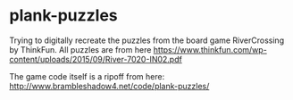 # plank-puzzles

Trying to digitally recreate the puzzles from the board game RiverCrossing by ThinkFun.
All puzzles are from here https://www.thinkfun.com/wp-content/uploads/2015/09/River-7020-IN02.pdf

The game code itself is a ripoff from here: http://www.brambleshadow4.net/code/plank-puzzles/

